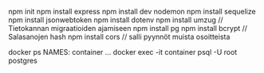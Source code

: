 npm init
npm install express
npm install dev nodemon
npm install sequelize
npm install jsonwebtoken
npm install dotenv
npm install umzug // Tietokannan migraatioiden ajamiseen
npm install pg
npm install bcrypt // Salasanojen hash
npm install cors // salli pyynnöt muista osoitteista



docker ps
NAMES: container ...
docker exec -it container psql -U root postgres
